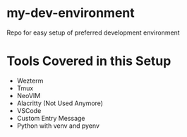 # my-dev-environment
Repo for easy setup of preferred development environment

# Tools Covered in this Setup
- Wezterm
- Tmux
- NeoVIM
- Alacritty (Not Used Anymore)
- VSCode
- Custom Entry Message
- Python with venv and pyenv